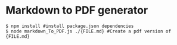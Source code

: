 Markdown to PDF generator
===

```
$ npm install #install package.json dependencies
$ node markdown_To_PDF.js ./{FILE.md} #Create a pdf version of {FILE.md}

```

